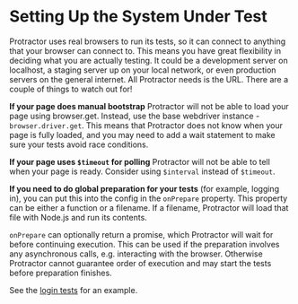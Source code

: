 Setting Up the System Under Test
================================

Protractor uses real browsers to run its tests, so it can connect to anything that your browser can connect to. This means you have great flexibility in deciding what you are actually testing. It could be a development server on localhost, a staging server up on your local network, or even production servers on the general internet. All Protractor needs is the URL.
There are a couple of things to watch out for!

**If your page does manual bootstrap** Protractor will not be able to load your page using browser.get. Instead, use the base webdriver instance - `browser.driver.get`. This means that Protractor does not know when your page is fully loaded, and you may need to add a wait statement to make sure your tests avoid race conditions.

**If your page uses `$timeout` for polling** Protractor will not be able to tell when your page is ready. Consider using `$interval` instead of `$timeout`.

**If you need to do global preparation for your tests** (for example, logging in), you can put this into the config in the `onPrepare` property. This property can be either a function or a filename. If a filename, Protractor will load that file with Node.js and run its contents.

`onPrepare` can optionally return a promise, which Protractor will wait for before continuing execution. This can be used if the preparation involves any asynchronous calls, e.g. interacting with the browser. Otherwise Protractor cannot guarantee order of execution and may start the tests before preparation finishes.

See the [login tests](https://github.com/angular/protractor/blob/master/spec/withLoginConf.js) for an example.

